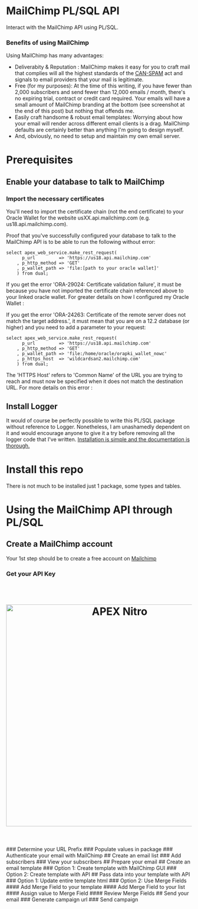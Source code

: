 # MailChimp PL/SQL API
Interact with the MailChimp API using PL/SQL.

### Benefits of using MailChimp
Using MailChimp has many advantages:
- Deliverabity & Reputation : 
    MailChimp makes it easy for you to craft mail that complies will all the highest standards of the [CAN-SPAM](https://mailchimp.com/help/anti-spam-requirements-for-email/) act and signals to email providers that your mail is legitimate.
- Free (for my purposes):
    At the time of this writing, if you have fewer than 2,000 subscribers and send fewer than 12,000 emails / month, there's no expiring trial, contract or credit card required. Your emails will have a small amount of MailChimp branding at the bottom (see screenshot at the end of this post) but nothing that offends me.
- Easily craft handsome & robust email templates: 
    Worrying about how your email will render across different email clients is a drag. MailChimp defaults are certainly better than anything I'm going to design myself.
- And, obviously, no need to setup and maintain my own email server. 


# Prerequisites
## Enable your database to talk to MailChimp
### Import the necessary certificates
You'll need to import the certificate chain (not the end certificate) to your Oracle Wallet for the website usXX.api.mailchimp.com (e.g. us18.api.mailchimp.com).

Proof that you've successfully configured your database to talk to the MailChimp API is to be able to run the following without error:
```
select apex_web_service.make_rest_request(
      p_url         => 'https://us18.api.mailchimp.com'
    , p_http_method => 'GET' 
    , p_wallet_path => 'file:[path to your oracle wallet]' 
    ) from dual;

```
If you get the error 'ORA-29024: Certificate validation failure', it must be because you have not imported the certificate chain referenced above to your linked oracle wallet. For greater details on how I configured my Oracle Wallet : 

If you get the error 'ORA-24263: Certificate of the remote server does not match the target address.', it must mean that you are on a 12.2 database (or higher) and you need to add a parameter to your request:
```
select apex_web_service.make_rest_request(
      p_url         => 'https://us18.api.mailchimp.com'
    , p_http_method => 'GET' 
    , p_wallet_path => 'file:/home/oracle/orapki_wallet_nowc' 
    , p_https_host  => 'wildcardsan2.mailchimp.com'
    ) from dual;
```
The 'HTTPS Host' refers to 'Common Name' of the URL you are trying to reach and must now be specified when it does not match the destination URL. For more details on this error : 

## Install Logger

It would of course be perfectly possible to write this PL/SQL package without reference to Logger. Nonetheless, I am unashamedly dependent on it and would encourage anyone to give it a try before removing all the logger code that I've written. [Installation is simple and the documentation is thorough.](https://github.com/OraOpenSource/Logger)

# Install this repo

There is not much to be installed just 1 package, some types and tables.

# Using the MailChimp API through PL/SQL
## Create a MailChimp account
Your 1st step should be to create a free account on [Mailchimp](https://mailchimp.com/)
### Get your API Key
<h1 align="center">
      <br>
      <img src="https://raw.githubusercontent.com/OraOpenSource/apex-nitro/master/docs/img/apex-nitro-logo.png" alt="APEX Nitro" width="600">
      <br>
      <br>
</h1>
### Determine your URL Prefix
### Populate values in package
### Authenticate your email with MailChimp
## Create an email list
### Add subscribers
### View your subscribers
## Prepare your email
## Create an email template
### Option 1: Create template with MailChimp GUI
### Option 2: Create template with API
## Pass data into your template with API
### Option 1: Update entire template html
### Option 2: Use Merge Fields
#### Add Merge Field to your template
#### Add Merge Field to your list
#### Assign value to Merge Field
#### Review Merge Fields
## Send your email
### Generate campaign url
### Send campaign


